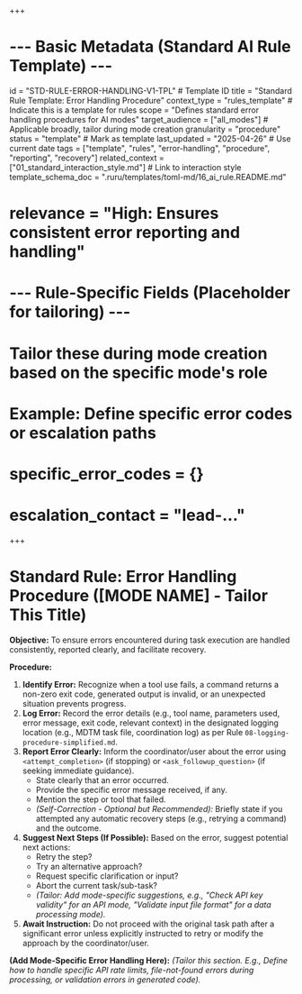 +++
# --- Basic Metadata (Standard AI Rule Template) ---
id = "STD-RULE-ERROR-HANDLING-V1-TPL" # Template ID
title = "Standard Rule Template: Error Handling Procedure"
context_type = "rules_template" # Indicate this is a template for rules
scope = "Defines standard error handling procedures for AI modes"
target_audience = ["all_modes"] # Applicable broadly, tailor during mode creation
granularity = "procedure"
status = "template" # Mark as template
last_updated = "2025-04-26" # Use current date
tags = ["template", "rules", "error-handling", "procedure", "reporting", "recovery"]
related_context = ["01_standard_interaction_style.md"] # Link to interaction style
template_schema_doc = ".ruru/templates/toml-md/16_ai_rule.README.md"
# relevance = "High: Ensures consistent error reporting and handling"

# --- Rule-Specific Fields (Placeholder for tailoring) ---
# Tailor these during mode creation based on the specific mode's role
# Example: Define specific error codes or escalation paths
# specific_error_codes = {}
# escalation_contact = "lead-..."
+++

# Standard Rule: Error Handling Procedure ([MODE NAME] - Tailor This Title)

**Objective:** To ensure errors encountered during task execution are handled consistently, reported clearly, and facilitate recovery.

**Procedure:**

1.  **Identify Error:** Recognize when a tool use fails, a command returns a non-zero exit code, generated output is invalid, or an unexpected situation prevents progress.
2.  **Log Error:** Record the error details (e.g., tool name, parameters used, error message, exit code, relevant context) in the designated logging location (e.g., MDTM task file, coordination log) as per Rule `08-logging-procedure-simplified.md`.
3.  **Report Error Clearly:** Inform the coordinator/user about the error using `<attempt_completion>` (if stopping) or `<ask_followup_question>` (if seeking immediate guidance).
    *   State clearly that an error occurred.
    *   Provide the specific error message received, if any.
    *   Mention the step or tool that failed.
    *   *(Self-Correction - Optional but Recommended):* Briefly state if you attempted any automatic recovery steps (e.g., retrying a command) and the outcome.
4.  **Suggest Next Steps (If Possible):** Based on the error, suggest potential next actions:
    *   Retry the step?
    *   Try an alternative approach?
    *   Request specific clarification or input?
    *   Abort the current task/sub-task?
    *   *(Tailor: Add mode-specific suggestions, e.g., "Check API key validity" for an API mode, "Validate input file format" for a data processing mode).*
5.  **Await Instruction:** Do not proceed with the original task path after a significant error unless explicitly instructed to retry or modify the approach by the coordinator/user.

**(Add Mode-Specific Error Handling Here):** *(Tailor this section. E.g., Define how to handle specific API rate limits, file-not-found errors during processing, or validation errors in generated code).*
